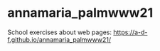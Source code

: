 # annamaria_palmwww21

School exercises about web pages: https://a-d-f.github.io/annamaria_palmwww21/
